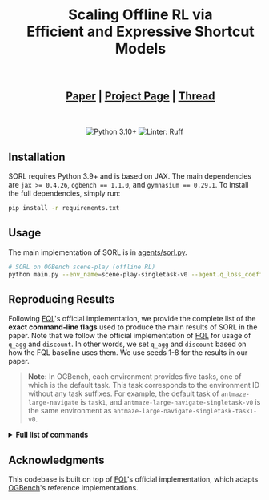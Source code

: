 <div align="center">

<div id="user-content-toc" style="margin-bottom: 50px">
  <ul align="center" style="list-style: none;">
    <summary>
      <h1>Scaling Offline RL via <br> Efficient and Expressive Shortcut Models</h1>
      <br>
      <h2><a href="https://arxiv.org/abs/2505.22866">Paper</a> | <a href="https://nico-espinosadice.github.io/projects/sorl/">Project Page</a> | <a href="https://x.com/nico_espinosa_d/status/1933209680609788170">Thread</a></h2>
    </summary>
  </ul>
</div>

<img src="https://img.shields.io/badge/python-3.10+-blue.svg" alt="Python 3.10+">
<img src="https://img.shields.io/badge/linter-Ruff-blueviolet.svg" alt="Linter: Ruff">

</div>

## Installation

SORL requires Python 3.9+ and is based on JAX. The main dependencies are
`jax >= 0.4.26`, `ogbench == 1.1.0`, and `gymnasium == 0.29.1`.
To install the full dependencies, simply run:
```bash
pip install -r requirements.txt
```

## Usage

The main implementation of SORL is in [agents/sorl.py](agents/sorl.py). 
```bash
# SORL on OGBench scene-play (offline RL)
python main.py --env_name=scene-play-singletask-v0 --agent.q_loss_coefficient=100
```

## Reproducing Results

Following [FQL](https://github.com/seohongpark/fql)'s official implementation, we provide the complete list of the **exact command-line flags**
used to produce the main results of SORL in the paper. Note that we follow the official implementation of [FQL](https://github.com/seohongpark/fql) for usage of `q_agg` and `discount`. In other words, we set `q_agg` and `discount` based on how the FQL baseline uses them. We use seeds 1-8 for the results in our paper. 

> **Note:** In OGBench, each environment provides five tasks, one of which is the default task.
> This task corresponds to the environment ID without any task suffixes.
> For example, the default task of `antmaze-large-navigate` is `task1`,
> and `antmaze-large-navigate-singletask-v0` is the same environment as `antmaze-large-navigate-singletask-task1-v0`.

<details>
<summary><b>Full list of commands</b></summary>

#### SORL on state-based OGBench (default tasks)

```bash
# SORL on OGBench antmaze-large-navigate-singletask-v0 (=antmaze-large-navigate-singletask-task1-v0)
python main.py --env_name=antmaze-large-navigate-singletask-v0 --agent.q_agg=min --agent.q_loss_coefficient=500
# SORL on OGBench antmaze-giant-navigate-singletask-v0 (=antmaze-giant-navigate-singletask-task1-v0)
python main.py --env_name=antmaze-giant-navigate-singletask-v0 --agent.discount=0.995 --agent.q_agg=min --agent.q_loss_coef=500
# SORL on OGBench humanoidmaze-medium-navigate-singletask-v0 (=humanoidmaze-medium-navigate-singletask-task1-v0)
python main.py --env_name=humanoidmaze-medium-navigate-singletask-v0 --agent.discount=0.995 --agent.q_loss_coef=100
# SORL on OGBench humanoidmaze-large-navigate-singletask-v0 (=humanoidmaze-large-navigate-singletask-task1-v0)
python main.py --env_name=humanoidmaze-large-navigate-singletask-v0 --agent.discount=0.995 --agent.q_loss_coef=500
# SORL on OGBench antsoccer-arena-navigate-singletask-v0 (=antsoccer-arena-navigate-singletask-task4-v0)
python main.py --env_name=antsoccer-arena-navigate-singletask-v0 --agent.q_loss_coef=500
# SORL on OGBench cube-single-play-singletask-v0 (=cube-single-play-singletask-task2-v0)
python main.py --env_name=cube-single-play-singletask-v0 --agent.q_loss_coef=10
# SORL on OGBench cube-double-play-singletask-v0 (=cube-double-play-singletask-task2-v0)
python main.py --env_name=cube-double-play-singletask-v0 --agent.q_loss_coef=50
# SORL on OGBench scene-play-singletask-v0 (=scene-play-singletask-task2-v0)
python main.py --env_name=scene-play-singletask-v0 --agent.q_loss_coef=100
```

#### SORL on state-based OGBench (all tasks)

```bash
# SORL on OGBench antmaze-large-navigate-singletask-{task1, task2, task3, task4, task5}-v0 (default: task1)
python main.py --env_name=antmaze-large-navigate-singletask-task1-v0 --agent.q_agg=min --agent.q_loss_coef=500
python main.py --env_name=antmaze-large-navigate-singletask-task2-v0 --agent.q_agg=min --agent.q_loss_coef=500
python main.py --env_name=antmaze-large-navigate-singletask-task3-v0 --agent.q_agg=min --agent.q_loss_coef=500
python main.py --env_name=antmaze-large-navigate-singletask-task4-v0 --agent.q_agg=min --agent.q_loss_coef=500
python main.py --env_name=antmaze-large-navigate-singletask-task5-v0 --agent.q_agg=min --agent.q_loss_coef=500
# SORL on OGBench antmaze-giant-navigate-singletask-{task1, task2, task3, task4, task5}-v0 (default: task1)
python main.py --env_name=antmaze-giant-navigate-singletask-task1-v0 --agent.discount=0.995 --agent.q_agg=min --agent.q_loss_coef=500
python main.py --env_name=antmaze-giant-navigate-singletask-task2-v0 --agent.discount=0.995 --agent.q_agg=min --agent.q_loss_coef=500
python main.py --env_name=antmaze-giant-navigate-singletask-task3-v0 --agent.discount=0.995 --agent.q_agg=min --agent.q_loss_coef=500
python main.py --env_name=antmaze-giant-navigate-singletask-task4-v0 --agent.discount=0.995 --agent.q_agg=min --agent.q_loss_coef=500
python main.py --env_name=antmaze-giant-navigate-singletask-task5-v0 --agent.discount=0.995 --agent.q_agg=min --agent.q_loss_coef=500
# SORL on OGBench humanoidmaze-medium-navigate-singletask-{task1, task2, task3, task4, task5}-v0 (default: task1)
python main.py --env_name=humanoidmaze-medium-navigate-singletask-task1-v0 --agent.discount=0.995 --agent.q_loss_coef=100
python main.py --env_name=humanoidmaze-medium-navigate-singletask-task2-v0 --agent.discount=0.995 --agent.q_loss_coef=100
python main.py --env_name=humanoidmaze-medium-navigate-singletask-task3-v0 --agent.discount=0.995 --agent.q_loss_coef=100
python main.py --env_name=humanoidmaze-medium-navigate-singletask-task4-v0 --agent.discount=0.995 --agent.q_loss_coef=100
python main.py --env_name=humanoidmaze-medium-navigate-singletask-task5-v0 --agent.discount=0.995 --agent.q_loss_coef=100
# SORL on OGBench humanoidmaze-large-navigate-singletask-{task1, task2, task3, task4, task5}-v0 (default: task1)
python main.py --env_name=humanoidmaze-large-navigate-singletask-task1-v0 --agent.discount=0.995 --agent.q_loss_coef=500
python main.py --env_name=humanoidmaze-large-navigate-singletask-task2-v0 --agent.discount=0.995 --agent.q_loss_coef=500
python main.py --env_name=humanoidmaze-large-navigate-singletask-task3-v0 --agent.discount=0.995 --agent.q_loss_coef=500
python main.py --env_name=humanoidmaze-large-navigate-singletask-task4-v0 --agent.discount=0.995 --agent.q_loss_coef=500
python main.py --env_name=humanoidmaze-large-navigate-singletask-task5-v0 --agent.discount=0.995 --agent.q_loss_coef=500
# SORL on OGBench antsoccer-arena-navigate-singletask-{task1, task2, task3, task4, task5}-v0 (default: task4)
python main.py --env_name=antsoccer-arena-navigate-singletask-task1-v0 --agent.discount=0.995 --agent.q_loss_coef=500
python main.py --env_name=antsoccer-arena-navigate-singletask-task2-v0 --agent.discount=0.995 --agent.q_loss_coef=500
python main.py --env_name=antsoccer-arena-navigate-singletask-task3-v0 --agent.discount=0.995 --agent.q_loss_coef=500
python main.py --env_name=antsoccer-arena-navigate-singletask-task4-v0 --agent.discount=0.995 --agent.q_loss_coef=500
python main.py --env_name=antsoccer-arena-navigate-singletask-task5-v0 --agent.discount=0.995 --agent.q_loss_coef=500
# SORL on OGBench cube-single-play-singletask-{task1, task2, task3, task4, task5}-v0 (default: task2)
python main.py --env_name=cube-single-play-singletask-task1-v0 --agent.q_loss_coef=10
python main.py --env_name=cube-single-play-singletask-task2-v0 --agent.q_loss_coef=10
python main.py --env_name=cube-single-play-singletask-task3-v0 --agent.q_loss_coef=10
python main.py --env_name=cube-single-play-singletask-task4-v0 --agent.q_loss_coef=10
python main.py --env_name=cube-single-play-singletask-task5-v0 --agent.q_loss_coef=10
# SORL on OGBench cube-double-play-singletask-{task1, task2, task3, task4, task5}-v0 (default: task2)
python main.py --env_name=cube-double-play-singletask-task1-v0 --agent.q_loss_coef=50
python main.py --env_name=cube-double-play-singletask-task2-v0 --agent.q_loss_coef=50
python main.py --env_name=cube-double-play-singletask-task3-v0 --agent.q_loss_coef=50
python main.py --env_name=cube-double-play-singletask-task4-v0 --agent.q_loss_coef=50
python main.py --env_name=cube-double-play-singletask-task5-v0 --agent.q_loss_coef=50
# SORL on OGBench scene-play-singletask-{task1, task2, task3, task4, task5}-v0 (default: task2)
python main.py --env_name=scene-play-singletask-task1-v0 --agent.q_loss_coef=100
python main.py --env_name=scene-play-singletask-task2-v0 --agent.q_loss_coef=100
python main.py --env_name=scene-play-singletask-task3-v0 --agent.q_loss_coef=100
python main.py --env_name=scene-play-singletask-task4-v0 --agent.q_loss_coef=100
python main.py --env_name=scene-play-singletask-task5-v0 --agent.q_loss_coef=100
```

</details>


## Acknowledgments

This codebase is built on top of [FQL](https://github.com/seohongpark/fql)'s official implementation, which adapts [OGBench](https://github.com/seohongpark/ogbench)'s reference implementations.

<!-- ## Citation
```bibtex
@misc{,
      title={}, 
      author={},
      year={},
      eprint={},
      archivePrefix={},
      primaryClass={}
}
``` -->
